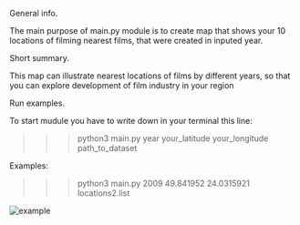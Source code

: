 General info.

The main purpose of main.py module is to create map that shows your 10 locations of filming nearest films, that were created in inputed year.


Short summary.

This map can illustrate nearest locations of films by different years, so that you can explore development of film industry in your region


Run examples.

To start mudule you have to write down in your terminal this line:
>>> python3 main.py year your_latitude your_longitude path_to_dataset

Examples:
>>> python3 main.py 2009 49.841952 24.0315921 locations2.list

![example]('example.png')



